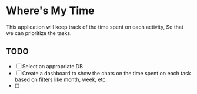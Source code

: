# Where's My Time

This application will keep track of the time spent on each activity, So that we can prioritize the tasks.

## TODO
* [ ] Select an appropriate DB 
* [ ] Create a dashboard to show the chats on the time spent on each task based on filters like month, week, etc.
* [ ] 